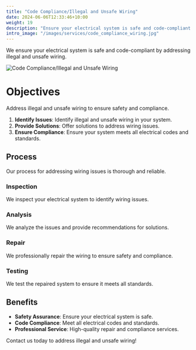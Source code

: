 ```yaml
---
title: "Code Compliance/Illegal and Unsafe Wiring"
date: 2024-06-06T12:33:46+10:00
weight: 19
description: "Ensure your electrical system is safe and code-compliant by addressing illegal and unsafe wiring."
intro_image: "/images/services/code_compliance_wiring.jpg"
---
```


We ensure your electrical system is safe and code-compliant by addressing illegal and unsafe wiring.

![Code Compliance/Illegal and Unsafe Wiring](/images/services/code_compliance_wiring.jpg)

# Objectives

Address illegal and unsafe wiring to ensure safety and compliance.

1. **Identify Issues**: Identify illegal and unsafe wiring in your system.
2. **Provide Solutions**: Offer solutions to address wiring issues.
3. **Ensure Compliance**: Ensure your system meets all electrical codes and standards.

## Process

Our process for addressing wiring issues is thorough and reliable.

### Inspection

We inspect your electrical system to identify wiring issues.

### Analysis

We analyze the issues and provide recommendations for solutions.

### Repair

We professionally repair the wiring to ensure safety and compliance.

### Testing

We test the repaired system to ensure it meets all standards.

## Benefits

- **Safety Assurance**: Ensure your electrical system is safe.
- **Code Compliance**: Meet all electrical codes and standards.
- **Professional Service**: High-quality repair and compliance services.

Contact us today to address illegal and unsafe wiring!
